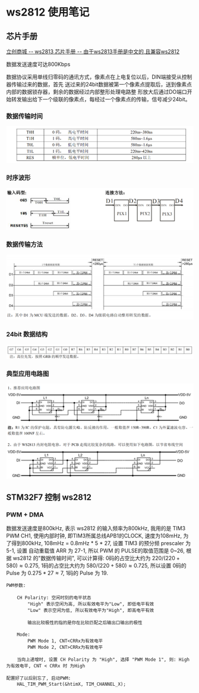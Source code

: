 # ws2812 使用笔记

## 芯片手册

[立创商城 -- ws2813 芯片手册 --  由于ws2813手册是中文的,且兼容ws2812](https://item.szlcsc.com/235391.html)

数据发送速度可达800Kbps

数据协议采用单线归零码的通讯方式，像素点在上电复位以后，DIN端接受从控制器传输过来的数据，首先
送过来的24bit数据被第一个像素点提取后，送到像素点内部的数据锁存器，剩余的数据经过内部整形处理电路整
形放大后通过DO端口开始转发输出给下一个级联的像素点，每经过一个像素点的传输，信号减少24bit。

### 数据传输时间

![](images/ws2812/数据传输时间.png)

### 时序波形

![](images/ws2812/时序波形.png)

### 数据传输方法

![](images/ws2812/数据传输方法.png)

### 24bit 数据结构

![](images/ws2812/24bit数据结构.png)

### 典型应用电路图

![](images/ws2812/典型应用电路.png)

## STM32F7 控制 ws2812

### PWM + DMA

数据发送速度是800kHz, 表示 ws2812 的输入频率为800kHz, 我用的是 TIM3 PWM CH1, 使用内部时钟, 即TIM3所属总线APB1的CLOCK, 速度为108mHz, 为了得到800kHz, 108mHz = 0.8mHz * 5 * 27, 设置 TIM3 的预分频 prescaler 为 5-1, 设置 自动重载值 ARR 为 27-1, 所以 PWM 的 PULSE的取值范围是 0~26, 根据 ws2812 的"数据传输时间", 可以计算得: 0码的占空比大约为 $220 / (220 + 580)\approx0.275$, 1码的占空比大约为 $580 / (220 + 580)\approx0.725$, 所以设置 0码的 Pulse 为 $0.275 * 27 \approx 7$, 1码的 Pulse 为 19.


    PWM参数:

        CH Polarity: 空闲时刻的电平状态
            "High" 表示空闲为高, 所以有效电平为"Low", 即低电平有效
            "Low" 表示空闲为低, 所以有效电平为"High", 即高电平有效

            输出比较极性的指的是你在比较匹配之后输出口输出的极性

        Mode:
            PWM Mode 1, CNT<CRRx为有效电平
            PWM Mode 2, CNT>CRRx为有效电平

        当向上递增时, 设置 CH Polarity 为 "High", 选择 "PWM Mode 1", 则: High为有效电平, CNT < CRRx 时 为High

    配置好了以后别忘了, 启动PWM:
        HAL_TIM_PWM_Start(&htimX, TIM_CHANNEL_X);
